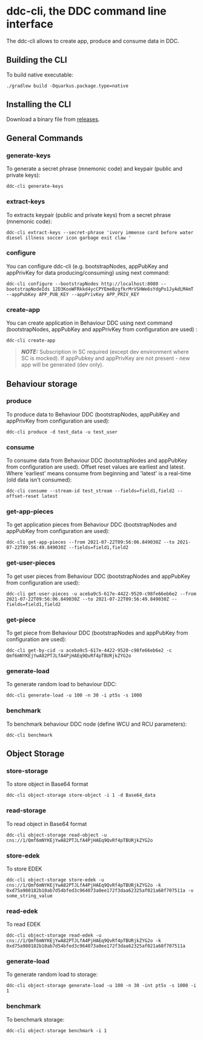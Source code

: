# ddc-cli, the DDC command line interface

The ddc-cli allows to create app, produce and consume data in DDC.

## Building the CLI

To build native executable:

```
./gradlew build -Dquarkus.package.type=native 
```

## Installing the CLI

Download a binary file from [releases](https://github.com/Cerebellum-Network/ddc-cli/releases).

##  General Commands

### generate-keys

To generate a secret phrase (mnemonic code) and keypair (public and private keys):

```shell script
ddc-cli generate-keys
```

### extract-keys

To extracts keypair (public and private keys) from a secret phrase (mnemonic code):

```shell script
ddc-cli extract-keys --secret-phrase 'ivory immense card before water diesel illness soccer icon garbage exit claw '
```

### configure

You can configure ddc-cli (e.g. bootstrapNodes, appPubKey and appPrivKey for data producing/consuming) using next
command:

```shell script
ddc-cli configure --bootstrapNodes http://localhost:8080 --bootstrapNodeIds 12D3KooWFRkkd4ycCPYEmeBzgfkrMrVSHWe6sYdgPo1JyAdLM4mT --appPubKey APP_PUB_KEY --appPrivKey APP_PRIV_KEY
```

### create-app

You can create application in Behaviour DDC using next command (bootstrapNodes, appPubKey and appPrivKey from configuration are used) :

```shell script
ddc-cli create-app
```

> **_NOTE:_**  Subscription in SC required (except dev environment where SC is mocked). If appPubkey and appPrivKey are not present - new app will be generated (dev only).

## Behaviour storage

### produce

To produce data to Behaviour DDC (bootstrapNodes, appPubKey and appPrivKey from configuration are used):

```shell script
ddc-cli produce -d test_data -u test_user
```

### consume

To consume data from Behaviour DDC (bootstrapNodes and appPubKey from configuration are used). Offset reset values are earliest and latest. Where 'earliest' means consume from beginning and 'latest' is a real-time (old data isn't consumed):

```shell script
ddc-cli consume --stream-id test_stream --fields=field1,field2 --offset-reset latest
```

### get-app-pieces

To get application pieces from Behaviour DDC (bootstrapNodes and appPubKey from configuration are used):

```shell script
ddc-cli get-app-pieces --from 2021-07-22T09:56:06.849030Z --to 2021-07-22T09:56:49.849030Z --fields=field1,field2
```

### get-user-pieces

To get user pieces from Behaviour DDC (bootstrapNodes and appPubKey from configuration are used):

```shell script
ddc-cli get-user-pieces -u aceba9c5-617e-4422-9520-c98fe66eb6e2 --from 2021-07-22T09:56:06.849030Z --to 2021-07-22T09:56:49.849030Z --fields=field1,field2
```

### get-piece

To get piece from Behaviour DDC (bootstrapNodes and appPubKey from configuration are used):

```shell script
ddc-cli get-by-cid -u aceba9c5-617e-4422-9520-c98fe66eb6e2 -c Qmf6mNYKEjYwA82PTJLfA4PjHAEq9QvRf4pTBURjkZYG2o
```

### generate-load

To generate random load to behaviour DDC:

```shell script
ddc-cli generate-load -u 100 -n 30 -i pt5s -s 1000
```

### benchmark

To benchmark behaviour DDC node (define WCU and RCU parameters):

```shell script
ddc-cli benchmark
```

## Object Storage

### store-storage

To store object in Base64 format

```shell script
ddc-cli object-storage store-object -i 1 -d Base64_data
```

### read-storage

To read object in Base64 format

```shell script
ddc-cli object-storage read-object -u cns://1/Qmf6mNYKEjYwA82PTJLfA4PjHAEq9QvRf4pTBURjkZYG2o
```

### store-edek

To store EDEK

```shell script
ddc-cli object-storage store-edek -u cns://1/Qmf6mNYKEjYwA82PTJLfA4PjHAEq9QvRf4pTBURjkZYG2o -k 0xd75a980182b10ab7d54bfed3c964073a0ee172f3daa62325af021a68f707511a -v some_string_value
```

### read-edek

To read EDEK

```shell script
ddc-cli object-storage read-edek -u cns://1/Qmf6mNYKEjYwA82PTJLfA4PjHAEq9QvRf4pTBURjkZYG2o -k 0xd75a980182b10ab7d54bfed3c964073a0ee172f3daa62325af021a68f707511a
```

### generate-load

To generate random load to storage:

```shell script
ddc-cli object-storage generate-load -u 100 -n 30 -int pt5s -s 1000 -i 1
```

### benchmark

To benchmark storage:

```shell script
ddc-cli object-storage benchmark -i 1
```